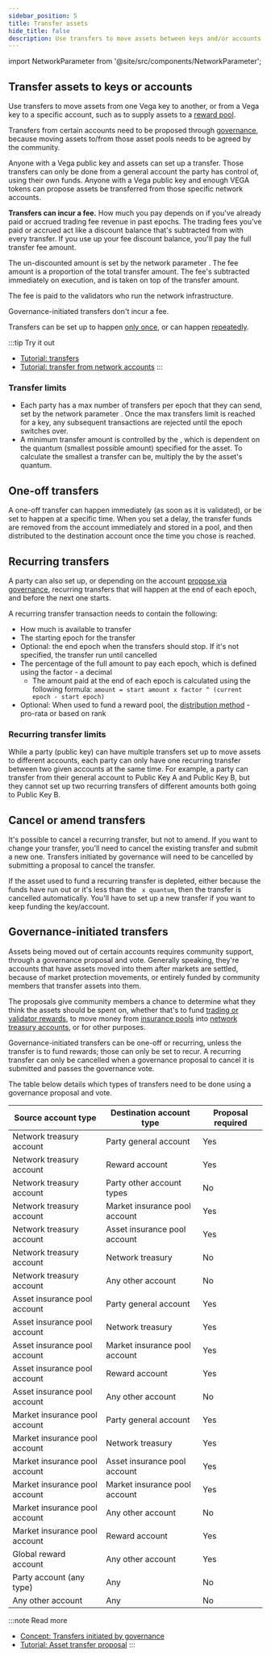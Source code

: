 ```yaml
---
sidebar_position: 5
title: Transfer assets
hide_title: false
description: Use transfers to move assets between keys and/or accounts.
---
```


import NetworkParameter from '@site/src/components/NetworkParameter';

## Transfer assets to keys or accounts
Use transfers to move assets from one Vega key to another, or from a Vega key to a specific account, such as to supply assets to a [reward pool](../trading-on-vega/discounts-rewards.md#trading-rewards).

Transfers from certain accounts need to be proposed through [governance](#governance-initiated-transfers), because moving assets to/from those asset pools needs to be agreed by the community.

Anyone with a Vega public key and assets can set up a transfer. Those transfers can only be done from a general account the party has control of, using their own funds. Anyone with a Vega public key and enough VEGA tokens can propose assets be transferred from those specific network accounts.

**Transfers can incur a fee.** How much you pay depends on if you've already paid or accrued trading fee revenue in past epochs. The trading fees you've paid or accrued act like a discount balance that's subtracted from with every transfer. If you use up your fee discount balance, you'll pay the full transfer fee amount.

The un-discounted amount is set by the network parameter <NetworkParameter frontMatter={frontMatter} param="transfer.fee.factor" />. The fee amount is a proportion of the total transfer amount. The fee's subtracted immediately on execution, and is taken on top of the transfer amount. 

The fee is paid to the validators who run the network infrastructure.

Governance-initiated transfers don't incur a fee.

Transfers can be set up to happen [only once](#one-off-transfers), or can happen [repeatedly](#recurring-transfers).

:::tip Try it out
* [Tutorial: transfers](../../tutorials/assets-tokens/transferring-assets.md)
* [Tutorial: transfer from network accounts](../../tutorials/proposals/asset-transfer-proposal.md)
:::

### Transfer limits
* Each party has a max number of transfers per epoch that they can send, set by the network parameter <NetworkParameter frontMatter={frontMatter} param="spam.protection.maxUserTransfersPerEpoch" />. Once the max transfers limit is reached for a key, any subsequent transactions are rejected until the epoch switches over.
* A minimum transfer amount is controlled by the <NetworkParameter frontMatter={frontMatter} param="transfer.minTransferQuantumMultiple" />, which is dependent on the quantum (smallest possible amount) specified for the asset. To calculate the smallest a transfer can be, multiply the <NetworkParameter frontMatter={frontMatter} param="transfer.minTransferQuantumMultiple" hideValue={true} /> by the asset's quantum.

## One-off transfers
A one-off transfer can happen immediately (as soon as it is validated), or be set to happen at a specific time. When you set a delay, the transfer funds are removed from the account immediately and stored in a pool, and then distributed to the destination account once the time you chose is reached.

## Recurring transfers
A party can also set up, or depending on the account [propose via governance](#governance-initiated-transfers), recurring transfers that will happen at the end of each epoch, and before the next one starts.

A recurring transfer transaction needs to contain the following:
* How much is available to transfer
* The starting epoch for the transfer
* Optional: the end epoch when the transfers should stop. If it's not specified, the transfer run until cancelled
* The percentage of the full amount to pay each epoch, which is defined using the factor - a decimal
  - The amount paid at the end of each epoch is calculated using the following formula: `amount = start amount x factor ^ (current epoch - start epoch)`
* Optional: When used to fund a reward pool, the [distribution method](../trading-on-vega/discounts-rewards.md#how-rewards-are-scaled) - pro-rata or based on rank

### Recurring transfer limits
While a party (public key) can have multiple transfers set up to move assets to different accounts, each party can only have one recurring transfer between two given accounts at the same time. For example, a party can transfer from their general account to Public Key A and Public Key B, but they cannot set up two recurring transfers of different amounts both going to Public Key B.

## Cancel or amend transfers
It's possible to cancel a recurring transfer, but not to amend. If you want to change your transfer, you'll need to cancel the existing transfer and submit a new one. Transfers initiated by governance will need to be cancelled by submitting a proposal to cancel the transfer.

If the asset used to fund a recurring transfer is depleted, either because the funds have run out or it's less than the <NetworkParameter frontMatter={frontMatter} param="transfer.minTransferQuantumMultiple" />` x quantum`, then the transfer is cancelled automatically. You'll have to set up a new transfer if you want to keep funding the key/account.

## Governance-initiated transfers
Assets being moved out of certain accounts requires community support, through a governance proposal and vote. Generally speaking, they're accounts that have assets moved into them after markets are settled, because of market protection movements, or entirely funded by community members that transfer assets into them. 

The proposals give community members a chance to determine what they think the assets should be spent on, whether that's to fund [trading or validator rewards](../trading-on-vega/discounts-rewards.md#trading-rewards), to move money from [insurance pools](./accounts.md#insurance-pool-accounts) into [network treasury accounts](./accounts.md#network-treasury-accounts), or for other purposes.

Governance-initiated transfers can be one-off or recurring, unless the transfer is to fund rewards; those can only be set to recur. A recurring transfer can only be cancelled when a governance proposal to cancel it is submitted and passes the governance vote.

The table below details which types of transfers need to be done using a governance proposal and vote.

| Source account type | Destination account type | Proposal required |
| --- | --- | --- |
| Network treasury account | Party general account | Yes |
| Network treasury account | Reward account | Yes |
| Network treasury account | Party other account types | No |
| Network treasury account | Market insurance pool account | Yes |
| Network treasury account | Asset insurance pool account | Yes |
| Network treasury account | Network treasury | No  |
| Network treasury account | Any other account | No |
| Asset insurance pool account | Party general account | Yes  |
| Asset insurance pool account | Network treasury | Yes  |
| Asset insurance pool account | Market insurance pool account | Yes |
| Asset insurance pool account | Reward account | Yes |
| Asset insurance pool account | Any other account | No |
| Market insurance pool account | Party general account | Yes  |
| Market insurance pool account | Network treasury | Yes  |
| Market insurance pool account | Asset insurance pool account | Yes |
| Market insurance pool account | Market insurance pool account | Yes |
| Market insurance pool account | Any other account | No |
| Market insurance pool account | Reward account | Yes |
| Global reward account | Any other account | Yes |
| Party account (any type) | Any | No |
| Any other account | Any | No |

:::note Read more
* [Concept: Transfers initiated by governance](../governance/asset.md#transferring-assets)
* [Tutorial: Asset transfer proposal](../../tutorials/proposals/asset-transfer-proposal.md)
:::